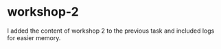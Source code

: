# workshop-2
I added the content of workshop 2 to the previous task and included logs for easier memory.
